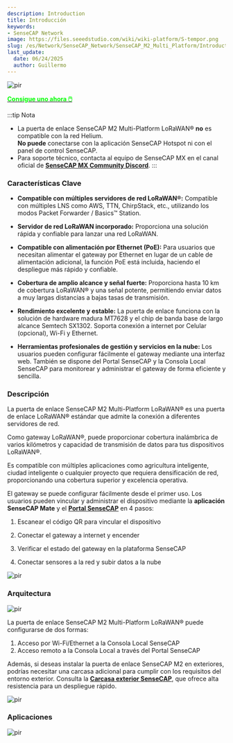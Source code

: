 ```yaml
---
description: Introduction
title: Introducción
keywords:
- SenseCAP Network
image: https://files.seeedstudio.com/wiki/wiki-platform/S-tempor.png
slug: /es/Network/SenseCAP_Network/SenseCAP_M2_Multi_Platform/Introduction
last_update:
  date: 06/24/2025
  author: Guillermo
---
```





<p style={{textAlign: 'center'}}><img src="https://www.sensecapmx.com/wp-content/uploads/2023/02/Pasted-into-1-10.png" alt="pir" width={500} height="auto" /></p>

<div class="get_one_now_container" style={{textAlign: 'center'}}>
    <a class="get_one_now_item" href="https://www.seeedstudio.com/SenseCAP-Multi-Platform-LoRaWAN-Indoor-Gateway-SX1302-US915-p-5472.html" target="_blank">
            <strong><span><font color={'FFFFFF'} size={"4"}> Consigue uno ahora 🖱️</font></span></strong>
    </a>
</div>

:::tip Nota

* La puerta de enlace SenseCAP M2 Multi-Platform LoRaWAN® **no** es compatible con la red Helium.  
  **No puede** conectarse con la aplicación SenseCAP Hotspot ni con el panel de control SenseCAP.
* Para soporte técnico, contacta al equipo de SenseCAP MX en el canal oficial de [**SenseCAP MX Community Discord**](https://discord.com/invite/sensecap).
:::

### Características Clave

* **Compatible con múltiples servidores de red LoRaWAN®:** Compatible con múltiples LNS como AWS, TTN, ChirpStack, etc., utilizando los modos Packet Forwarder / Basics™ Station.

* **Servidor de red LoRaWAN incorporado:** Proporciona una solución rápida y confiable para lanzar una red LoRaWAN.

* **Compatible con alimentación por Ethernet (PoE):** Para usuarios que necesitan alimentar el gateway por Ethernet en lugar de un cable de alimentación adicional, la función PoE está incluida, haciendo el despliegue más rápido y confiable.

* **Cobertura de amplio alcance y señal fuerte:** Proporciona hasta 10 km de cobertura LoRaWAN® y una señal potente, permitiendo enviar datos a muy largas distancias a bajas tasas de transmisión.

* **Rendimiento excelente y estable:** La puerta de enlace funciona con la solución de hardware madura MT7628 y el chip de banda base de largo alcance Semtech SX1302. Soporta conexión a internet por Celular (opcional), Wi-Fi y Ethernet.

* **Herramientas profesionales de gestión y servicios en la nube:** Los usuarios pueden configurar fácilmente el gateway mediante una interfaz web. También se dispone del Portal SenseCAP y la Consola Local SenseCAP para monitorear y administrar el gateway de forma eficiente y sencilla.

### Descripción

La puerta de enlace SenseCAP M2 Multi-Platform LoRaWAN® es una puerta de enlace LoRaWAN® estándar que admite la conexión a diferentes servidores de red.

Como gateway LoRaWAN®, puede proporcionar cobertura inalámbrica de varios kilómetros y capacidad de transmisión de datos para tus dispositivos LoRaWAN®.

Es compatible con múltiples aplicaciones como agricultura inteligente, ciudad inteligente o cualquier proyecto que requiera densificación de red, proporcionando una cobertura superior y excelencia operativa.

El gateway se puede configurar fácilmente desde el primer uso. Los usuarios pueden vincular y administrar el dispositivo mediante la **aplicación SenseCAP Mate** y el **[Portal SenseCAP](https://sensecap-docs.seeed.cc/quickstart.html)** en 4 pasos:

1. Escanear el código QR para vincular el dispositivo  

2. Conectar el gateway a internet y encender  

3. Verificar el estado del gateway en la plataforma SenseCAP  

4. Conectar sensores a la red y subir datos a la nube

<p style={{textAlign: 'center'}}><img src="https://media-cdn.seeedstudio.com/media/wysiwyg/senseCAP_01.png" alt="pir" width={800} height="auto" /></p>


### Arquitectura


<p style={{textAlign: 'center'}}><img src="https://media-cdn.seeedstudio.com/media/wysiwyg/_0129.jpg" alt="pir" width={800} height="auto" /></p>

La puerta de enlace SenseCAP M2 Multi-Platform LoRaWAN® puede configurarse de dos formas:  
1. Acceso por Wi-Fi/Ethernet a la Consola Local SenseCAP  
2. Acceso remoto a la Consola Local a través del Portal SenseCAP

Además, si deseas instalar la puerta de enlace SenseCAP M2 en exteriores, podrías necesitar una carcasa adicional para cumplir con los requisitos del entorno exterior. Consulta la **[Carcasa exterior SenseCAP](https://www.seeedstudio.com/SenseCAP-Outdoor-Enclosure-p-5353.html)**, que ofrece alta resistencia para un despliegue rápido.

<p style={{textAlign: 'center'}}><img src="https://media-cdn.seeedstudio.com/media/wysiwyg/_6.10_2.png" alt="pir" width={800} height="auto" /></p>

### Aplicaciones

<p style={{textAlign: 'center'}}><img src="https://files.seeedstudio.com/products/114991726/img/application%20seeed%20page%20for%20sensecap.png" alt="pir" width={800} height="auto" /></p>
